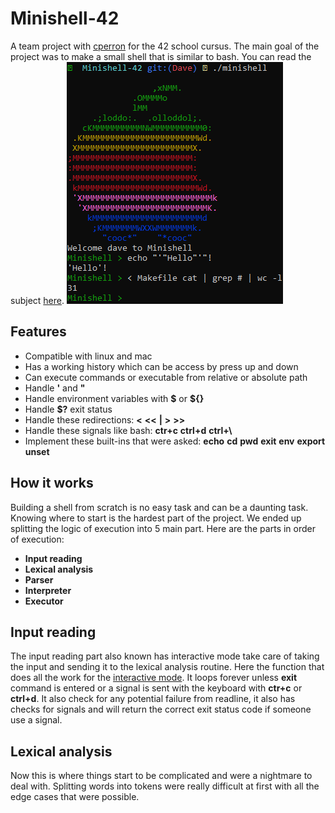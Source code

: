 
# Minishell-42

A team project with [cperron](https://github.com/christow666) for the 42 school cursus. The main goal of the project was to make a small shell that is similar to bash. You can read the subject [here](https://github.com/Producks/Minishell-42/blob/main/doc/en.subject.pdf).
![Screenshot preview of minishell.](https://github.com/Producks/Minishell-42/blob/main/doc/zzzzzz.PNG?raw=true)
## Features
- Compatible with linux and mac
- Has a working history which can be access by press up and down
- Can execute commands or executable from relative or absolute path
- Handle **'** and **"**
- Handle environment variables with **\$** or **${}**
- Handle **$?** exit status
- Handle these redirections: **<** **<<**  **|**  **>**  **>>**
- Handle these signals like bash: **ctr+c** **ctrl+d** **ctrl+\\**
- Implement these built-ins that were asked: **echo** **cd** **pwd** **exit** **env** **export** **unset**

## How it works
Building a shell from scratch is no easy task and can be a daunting task. Knowing where to start is the hardest part of the project. We ended up splitting the logic of execution into 5 main part. Here are the parts in order of execution:
- **Input reading**
- **Lexical analysis**
- **Parser**
- **Interpreter**
- **Executor**

## Input reading
The input reading part also known has interactive mode take care of taking the input and sending it to the lexical analysis routine.
Here the function that does all the work for the [interactive mode](https://github.com/Producks/Minishell-42/blob/059c05ba4dee4345a11ea98d4cedb6802b7955df/src/input/read_input.c#L16).
It loops forever unless **exit** command is entered or a signal is sent with the keyboard with **ctr+c** or **ctrl+d**. It also check for any potential failure from readline, it also has checks for signals and will return the correct exit status code if someone use a signal.

## Lexical analysis
Now this is where things start to be complicated and were a nightmare to deal with. Splitting words into tokens were really difficult at first with all the edge cases that were possible.
